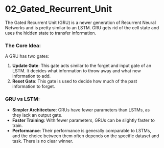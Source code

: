 # 02_Gated_Recurrent_Unit

The Gated Recurrent Unit (GRU) is a newer generation of Recurrent Neural Networks and is pretty similar to an LSTM. GRU gets rid of the cell state and uses the hidden state to transfer information.

### The Core Idea:

A GRU has two gates:
1.  **Update Gate**: This gate acts similar to the forget and input gate of an LSTM. It decides what information to throw away and what new information to add.
2.  **Reset Gate**: This gate is used to decide how much of the past information to forget.

### GRU vs LSTM:

-   **Simpler Architecture**: GRUs have fewer parameters than LSTMs, as they lack an output gate.
-   **Faster Training**: With fewer parameters, GRUs can be slightly faster to train.
-   **Performance**: Their performance is generally comparable to LSTMs, and the choice between them often depends on the specific dataset and task. There is no clear winner. 
